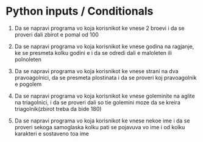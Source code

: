# Python inputs / Conditionals

1. Da se napravi programa vo koja korisnikot ke vnese 2 broevi i da se proveri dali zbirot e pomal od 100<br>

2. Da se napravi programa vo koja korisnikot ke vnese godina na ragjanje, ke se presmeta kolku godini e i da se odredi dali e maloleten ili polnoleten<br>

3. Da se napravi programa vo koja korisnikot ke vnese strani na dva pravoagolnici, da se presmeta plostinata i da se proveri  koj pravoagolnik e pogolem<br>

4. Da se napravi programa vo koja korisnikot ke vnese goleminite na aglite na triagolnici, i da se proveri dali so tie golemini moze da se kreira triagolnik(zbirot treba da bide 180)<br>

5. Da se napravi programa vo koja korisnikot ke vnese nekoe ime i da se proveri sekoga samoglaska kolku pati se pojavuva vo ime i od kolku karakteri e sostaveno toa ime
